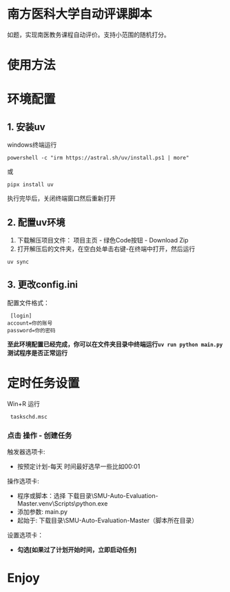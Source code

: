 # 南方医科大学自动评课脚本
如题，实现南医教务课程自动评价。支持小范围的随机打分。
# 使用方法
# 环境配置
## 1. 安装uv
windows终端运行
```
powershell -c "irm https://astral.sh/uv/install.ps1 | more"
```
或
```
pipx install uv
```
执行完毕后，关闭终端窗口然后重新打开
## 2. 配置uv环境
1. 下载解压项目文件： 项目主页 - 绿色Code按钮 - Download Zip 
2. 打开解压后的文件夹，在空白处单击右键-在终端中打开，然后运行
```
uv sync
```
## 3. 更改config.ini

 配置文件格式：
```
 [login]
account=你的账号
password=你的密码
```
**至此环境配置已经完成，你可以在文件夹目录中终端运行`uv run python main.py`测试程序是否正常运行**
# 定时任务设置
Win+R 运行

     taskschd.msc
### 点击 操作 - 创建任务
触发器选项卡:
 * 按预定计划-每天 时间最好选早一些比如00:01

操作选项卡:
* 程序或脚本：选择 下载目录\SMU-Auto-Evaluation-Master\.venv\Scripts\python.exe
* 添加参数: main.py
* 起始于: 下载目录\SMU-Auto-Evaluation-Master（脚本所在目录）

设置选项卡：
* **勾选[如果过了计划开始时间，立即启动任务]**

 # Enjoy


